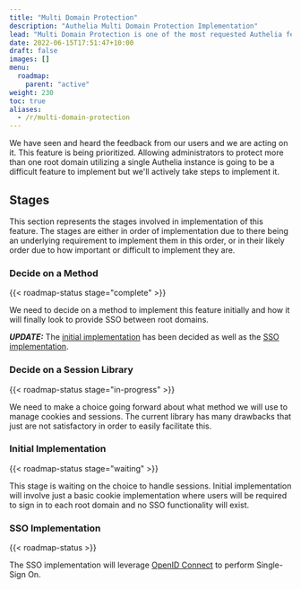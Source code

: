 ```yaml
---
title: "Multi Domain Protection"
description: "Authelia Multi Domain Protection Implementation"
lead: "Multi Domain Protection is one of the most requested Authelia features."
date: 2022-06-15T17:51:47+10:00
draft: false
images: []
menu:
  roadmap:
    parent: "active"
weight: 230
toc: true
aliases:
  - /r/multi-domain-protection
---
```


We have seen and heard the feedback from our users and we are acting on it. This feature is being prioritized. Allowing
administrators to protect more than one root domain utilizing a single Authelia instance is going to be a difficult
feature to implement but we'll actively take steps to implement it.

## Stages

This section represents the stages involved in implementation of this feature. The stages are either in order of
implementation due to there being an underlying requirement to implement them in this order, or in their likely order
due to how important or difficult to implement they are.

### Decide on a Method

{{< roadmap-status stage="complete" >}}

We need to decide on a method to implement this feature initially and how it will finally look to provide SSO between
root domains.

*__UPDATE:__* The [initial implementation](#initial-implementation) has been decided as well as the
[SSO implementation](#sso-implementation).

### Decide on a Session Library

{{< roadmap-status stage="in-progress" >}}

We need to make a choice going forward about what method we will use to manage cookies and sessions. The current library
has many drawbacks that just are not satisfactory in order to easily facilitate this.

### Initial Implementation

{{< roadmap-status stage="waiting" >}}

This stage is waiting on the choice to handle sessions. Initial implementation will involve just a basic cookie
implementation where users will be required to sign in to each root domain and no SSO functionality will exist.

### SSO Implementation

{{< roadmap-status >}}

The SSO implementation will leverage [OpenID Connect](openid-connect.md) to perform Single-Sign On.
